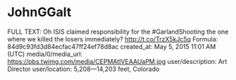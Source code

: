 # JohnGGalt

FULL TEXT: Oh ISIS claimed responsibility for the #GarlandShooting the one where we killed the losers immediately? http://t.co/TrzX5kJc5q
Formula: 84d9c93fd3d84ecfac47ff24ef78d8ac
created_at: May 5, 2015 11:01 AM (UTC)
media/0/media_url: https://pbs.twimg.com/media/CEPMAtIVEAAUaPM.jpg
user/description: Art Director
user/location: 5,208—14,203 feet, Colorado